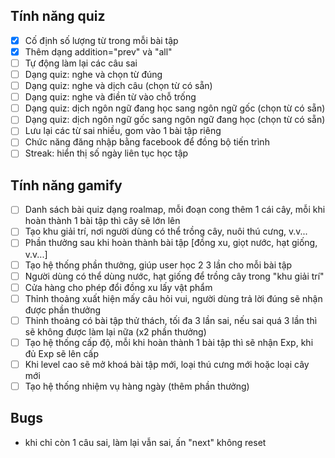 ## Tính năng quiz

- [x] Cố định số lượng từ trong mỗi bài tập
- [x] Thêm dạng addition="prev" và "all"
- [ ] Tự động làm lại các câu sai
- [ ] Dạng quiz: nghe và chọn từ đúng
- [ ] Dạng quiz: nghe và dịch câu (chọn từ có sẵn)
- [ ] Dạng quiz: nghe và điền từ vào chỗ trống
- [ ] Dạng quiz: dịch ngôn ngữ đang học sang ngôn ngữ gốc (chọn từ có sẵn)
- [ ] Dạng quiz: dịch ngôn ngữ gốc sang ngôn ngữ đang học (chọn từ có sẵn)
- [ ] Lưu lại các từ sai nhiều, gom vào 1 bài tập riêng
- [ ] Chức năng đăng nhập bằng facebook để đồng bộ tiến trình
- [ ] Streak: hiển thị số ngày liên tục học tập

## Tính năng gamify

- [ ] Danh sách bài quiz dạng roalmap, mỗi đoạn cong thêm 1 cái cây, mỗi khi hoàn thành 1 bài tập thì cây sẽ lớn lên
- [ ] Tạo khu giải trí, nơi người dùng có thể trồng cây, nuôi thú cưng, v.v...
- [ ] Phần thưởng sau khi hoàn thành bài tập [đồng xu, giọt nước, hạt giống, v.v...]
- [ ] Tạo hệ thống phần thưởng, giúp user học 2 3 lần cho mỗi bài tập
- [ ] Người dùng có thể dùng nước, hạt giống để trồng cây trong "khu giải trí"
- [ ] Cửa hàng cho phép đổi đồng xu lấy vật phẩm
- [ ] Thỉnh thoảng xuất hiện mấy câu hỏi vui, người dùng trả lời đúng sẽ nhận được phần thưởng
- [ ] Thỉnh thoảng có bài tập thử thách, tối đa 3 lần sai, nếu sai quá 3 lần thì sẽ không được làm lại nữa (x2 phần thưởng)
- [ ] Tạo hệ thống cấp độ, mỗi khi hoàn thành 1 bài tập thì sẽ nhận Exp, khi đủ Exp sẽ lên cấp
- [ ] Khi level cao sẽ mở khoá bài tập mới, loại thú cưng mới hoặc loại cây mới
- [ ] Tạo hệ thống nhiệm vụ hàng ngày (thêm phần thưởng)

## Bugs

- khi chỉ còn 1 câu sai, làm lại vẫn sai, ấn "next" không reset
